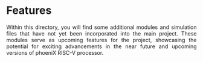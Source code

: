 Features
=========

<div align="justify">

Within this directory, you will find some additional modules and simulation files that have not yet been incorporated into the main project. These modules serve as upcoming features for the project, showcasing the potential for exciting advancements in the near future and upcoming versions of phoeniX RISC-V processor.
</div>
